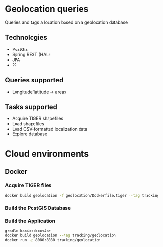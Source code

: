# Geolocation queries

Queries and tags a location based on a geolocation database

## Technologies

- PostGis
- Spring REST (HAL)
- JPA
- ??

## Queries supported

- Longitude/latitude -> areas

## Tasks supported

- Acquire TIGER shapefiles
- Load shapefiles
- Load CSV-formatted localization data
- Explore database


# Cloud environments

## Docker

### Acquire TIGER files

```bash
docker build geolocation -f geolocation/Dockerfile.tiger --tag tracking/tiger
```

### Build the PostGIS Database


### Build the Application

```bash
gradle basics:bootJar
docker build geolocation --tag tracking/geolocation
docker run -p 8080:8080 tracking/geolocation
```
